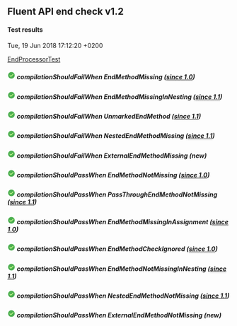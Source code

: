 ## Fluent API end check v1.2
#### Test results
Tue, 19 Jun 2018 17:12:20 +0200

[EndProcessorTest](src/test/java/fluent/api/EndProcessorTest.java)
##### ![PASSED](icons8-passed-18.png)  compilationShouldFailWhen EndMethodMissing _([since 1.0](TEST-REPORT-1.0.md))_
##### ![PASSED](icons8-passed-18.png)  compilationShouldFailWhen EndMethodMissingInNesting _([since 1.1](TEST-REPORT-1.1.md))_
##### ![PASSED](icons8-passed-18.png)  compilationShouldFailWhen UnmarkedEndMethod _([since 1.1](TEST-REPORT-1.1.md))_
##### ![PASSED](icons8-passed-18.png)  compilationShouldFailWhen NestedEndMethodMissing _([since 1.1](TEST-REPORT-1.1.md))_
##### ![PASSED](icons8-passed-18.png)  compilationShouldFailWhen ExternalEndMethodMissing _(new)_
##### ![PASSED](icons8-passed-18.png)  compilationShouldPassWhen EndMethodNotMissing _([since 1.0](TEST-REPORT-1.0.md))_
##### ![PASSED](icons8-passed-18.png)  compilationShouldPassWhen PassThroughEndMethodNotMissing _([since 1.1](TEST-REPORT-1.1.md))_
##### ![PASSED](icons8-passed-18.png)  compilationShouldPassWhen EndMethodMissingInAssignment _([since 1.0](TEST-REPORT-1.0.md))_
##### ![PASSED](icons8-passed-18.png)  compilationShouldPassWhen EndMethodCheckIgnored _([since 1.0](TEST-REPORT-1.0.md))_
##### ![PASSED](icons8-passed-18.png)  compilationShouldPassWhen EndMethodNotMissingInNesting _([since 1.1](TEST-REPORT-1.1.md))_
##### ![PASSED](icons8-passed-18.png)  compilationShouldPassWhen NestedEndMethodNotMissing _([since 1.1](TEST-REPORT-1.1.md))_
##### ![PASSED](icons8-passed-18.png)  compilationShouldPassWhen ExternalEndMethodNotMissing _(new)_
